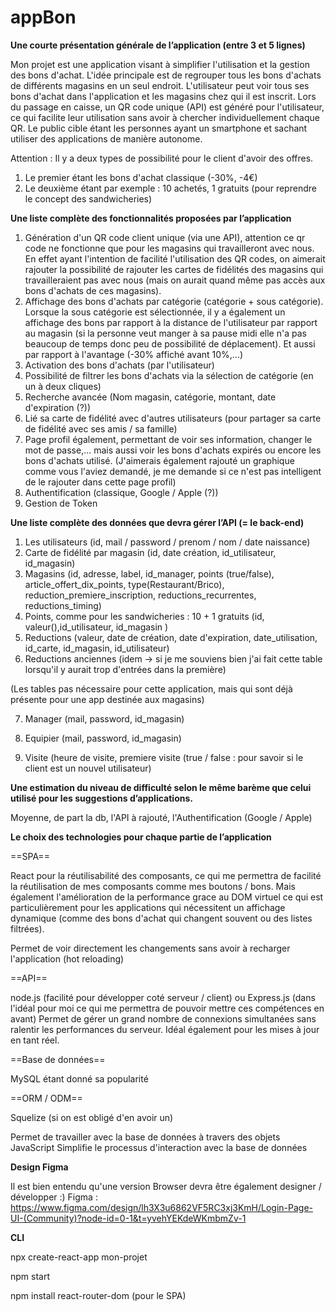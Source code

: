 # appBon



**Une courte présentation générale de l’application (entre 3 et 5 lignes)**

Mon projet est une application visant à simplifier l'utilisation et la gestion des bons d'achat. L'idée principale est de regrouper tous les bons d'achats de différents magasins en un seul endroit. L'utilisateur peut voir tous ses bons d'achat dans l'application et les magasins chez qui il est inscrit. Lors du passage en caisse, un QR code unique (API) est généré pour l'utilisateur, ce qui facilite leur utilisation sans avoir à chercher individuellement chaque QR. Le public cible étant les personnes ayant un smartphone et sachant utiliser des applications de manière autonome.

Attention : Il y a deux types de possibilité pour le client d'avoir des offres.
1. Le premier étant les bons d'achat classique (-30%, -4€)
2. Le deuxième étant par exemple : 10 achetés, 1 gratuits (pour reprendre le concept des sandwicheries)


**Une liste complète des fonctionnalités proposées par l’application**
1. Génération d'un QR code client unique (via une API), attention ce qr code ne fonctionne que pour les magasins qui travailleront avec nous. En effet ayant l'intention de facilité l'utilisation des QR codes, on aimerait rajouter la possibilité de rajouter les cartes de fidélités des magasins qui travailleraient pas avec nous (mais on aurait quand même pas accès aux bons d'achats de ces magasins).
2. Affichage des bons d'achats par catégorie (catégorie + sous catégorie). Lorsque la sous catégorie est sélectionnée, il y a également un affichage des bons par rapport à la distance de l'utilisateur par rapport au magasin (si la personne veut manger à sa pause midi elle n'a pas beaucoup de temps donc peu de possibilité de déplacement). Et aussi par rapport à l'avantage (-30% affiché avant 10%,...)
3. Activation des bons d'achats (par l'utilisateur)
4. Possibilité de filtrer les bons d'achats via la sélection de catégorie (en un à deux cliques)
5. Recherche avancée (Nom magasin, catégorie, montant, date d'expiration (?))
6. Lié sa carte de fidélité avec d'autres utilisateurs (pour partager sa carte de fidélité avec ses amis / sa famille)
7. Page profil également, permettant de voir ses information, changer le mot de passe,... mais aussi voir les bons d'achats expirés ou encore les bons d'achats utilisé. (J'aimerais également rajouté un graphique comme vous l'aviez demandé, je me demande si ce n'est pas intelligent de le rajouter dans cette page profil)
8. Authentification (classique, Google / Apple (?))
9. Gestion de Token 


**Une liste complète des données que devra gérer l’API (= le back-end)**

1. Les utilisateurs (id, mail / password / prenom / nom / date naissance)
2. Carte de fidélité par magasin (id, date création, id_utilisateur, id_magasin)
3. Magasins (id, adresse, label, id_manager, points (true/false), article_offert_dix_points, type(Restaurant/Brico), reduction_premiere_inscription, reductions_recurrentes, reductions_timing)
4. Points, comme pour les sandwicheries : 10 + 1 gratuits (id, valeur(),id_utilisateur, id_magasin )
5. Reductions (valeur, date de création, date d'expiration, date_utilisation, id_carte, id_magasin, id_utilisateur)
6. Reductions anciennes (idem -> si je me souviens bien j'ai fait cette table lorsqu'il y aurait trop d'entrées dans la première)

(Les tables pas nécessaire pour cette application, mais qui sont déjà présente pour une app destinée aux magasins)

7. Manager (mail, password, id_magasin)

8. Equipier (mail, password, id_magasin)

9. Visite (heure de visite, premiere visite (true / false : pour savoir si le client est un nouvel utilisateur)


**Une estimation du niveau de difficulté selon le même barème que celui utilisé pour les suggestions d’applications.**

Moyenne, de part la db, l'API à rajouté, l'Authentification (Google / Apple)


**Le choix des technologies pour chaque partie de l’application**

==SPA==

React pour la réutilisabilité des composants, ce qui me permettra de facilité la réutilisation de mes composants comme mes boutons / bons. Mais également l'amélioration de la performance grace au DOM virtuel ce qui est particulièrement pour les applications qui nécessitent un affichage dynamique (comme des bons d'achat qui changent souvent ou des listes filtrées).

Permet de voir directement les changements sans avoir à recharger l'application (hot reloading)

==API==

node.js (facilité pour développer coté serveur / client) ou Express.js (dans l'idéal pour moi ce qui me permettra de pouvoir mettre ces compétences en avant)
Permet de gérer un grand nombre de connexions simultanées sans ralentir les performances du serveur.
Idéal également pour les mises à jour en tant réel.


==Base de données==

MySQL étant donné sa popularité

==ORM / ODM==

Squelize (si on est obligé d'en avoir un)

Permet de travailler avec la base de données à travers des objets JavaScript
Simplifie le processus d'interaction avec la base de données




**Design Figma** 

Il est bien entendu qu'une version Browser devra être également designer / développer :)
Figma : https://www.figma.com/design/lh3X3u6862VF5RC3xj3KmH/Login-Page-UI-(Community)?node-id=0-1&t=yvehYEKdeWKmbmZv-1

**CLI**

npx create-react-app mon-projet

npm start

npm install react-router-dom (pour le SPA)







